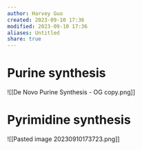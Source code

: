 ```yaml
---
author: Harvey Guo
created: 2023-09-10 17:36
modified: 2023-09-10 17:36
aliases: Untitled
share: true
---
```

# Purine synthesis
![[De Novo Purine Synthesis - OG copy.png]]
# Pyrimidine synthesis
![[Pasted image 20230910173723.png]]
